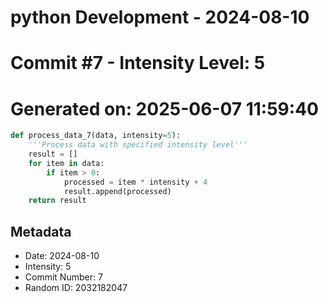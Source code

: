 ﻿# python Development - 2024-08-10
# Commit #7 - Intensity Level: 5
# Generated on: 2025-06-07 11:59:40
```python
def process_data_7(data, intensity=5):
    '''Process data with specified intensity level'''
    result = []
    for item in data:
        if item > 0:
            processed = item * intensity + 4
            result.append(processed)
    return result
```
## Metadata
- Date: 2024-08-10
- Intensity: 5
- Commit Number: 7
- Random ID: 2032182047
